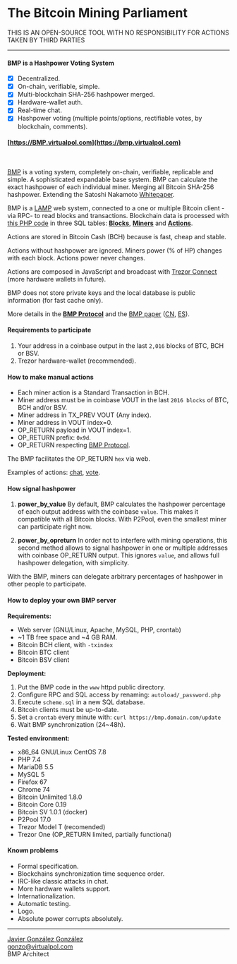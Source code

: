 # The Bitcoin Mining Parliament

THIS IS AN OPEN-SOURCE TOOL WITH NO RESPONSIBILITY FOR ACTIONS TAKEN BY THIRD PARTIES

---

#### BMP is a Hashpower Voting System
- [x] Decentralized.
- [x] On-chain, verifiable, simple.
- [x] Multi-blockchain SHA-256 hashpower merged.
- [x] Hardware-wallet auth.
- [x] Real-time chat.
- [x] Hashpower voting (multiple points/options, rectifiable votes, by blockchain, comments).

#### [https://BMP.virtualpol.com](https://bmp.virtualpol.com)

<br />

[BMP](https://bmp.virtualpol.com) is a voting system, completely on-chain, verifiable, replicable and simple. A sophisticated expandable base system. BMP can calculate the exact hashpower of each individual miner. Merging all Bitcoin SHA-256 hashpower. Extending the Satoshi Nakamoto [Whitepaper](https://www.bitcoin.com/bitcoin.pdf).

BMP is a [LAMP](https://en.wikipedia.org/wiki/LAMP_(software_bundle)) web system, connected to a one or multiple Bitcoin client -via RPC- to read blocks and transactions. Blockchain data is processed with [this PHP code](https://github.com/JavierGonzalez/BMP/blob/master/autoload/bmp.php) in three SQL tables: **[Blocks](https://bmp.virtualpol.com/info/blocks)**, **[Miners](https://bmp.virtualpol.com/info/miners)** and **[Actions](https://bmp.virtualpol.com/info/actions)**.


Actions are stored in Bitcoin Cash (BCH) because is fast, cheap and stable. 

Actions without hashpower are ignored. Miners power (% of HP) changes with each block. Actions power never changes.

Actions are composed in JavaScript and broadcast with [Trezor Connect](https://github.com/trezor/connect/blob/develop/docs/methods/composeTransaction.md) (more hardware wallets in future).

BMP does not store private keys and the local database is public information (for fast cache only).

More details in the **[BMP Protocol](https://bmp.virtualpol.com/protocol)** and the [BMP paper](https://virtualpol.com/BMP_EN.pdf) ([CN](https://virtualpol.com/BMP_CN.pdf), [ES](https://virtualpol.com/BMP_ES.pdf)).


#### Requirements to participate

1. Your address in a coinbase output in the last `2,016` blocks of BTC, BCH or BSV.
2. Trezor hardware-wallet (recommended).


#### How to make manual actions

* Each miner action is a Standard Transaction in BCH.
* Miner address must be in coinbase VOUT in the last `2016 blocks` of BTC, BCH and/or BSV.
* Miner address in TX_PREV VOUT (Any index).
* Miner address in VOUT index=0.
* OP_RETURN payload in VOUT index=1. 
* OP_RETURN prefix: `0x9d`.
* OP_RETURN respecting [BMP Protocol](https://bmp.virtualpol.com/protocol).


The BMP facilitates the OP_RETURN `hex` via web.

Examples of actions: [chat](https://blockchair.com/bitcoin-cash/transaction/91162d0670c72fca6622d117e4d6b4149a3855de780295e852e471504b937c14), [vote](https://blockchair.com/bitcoin-cash/transaction/2c4219ce4533759a5886839d03494420e92c5add807c010c4b507b347b3b0e21).


#### How signal hashpower

1. **power_by_value** 
By default, BMP calculates the hashpower percentage of each output address with the coinbase `value`. This makes it compatible with all Bitcoin blocks. With P2Pool, even the smallest miner can participate right now.

2. **power_by_opreturn**
In order not to interfere with mining operations, this second method allows to signal hashpower in one or multiple addresses with coinbase OP_RETURN output. This ignores `value`, and allows full hashpower delegation, with simplicity.

With the BMP, miners can delegate arbitrary percentages of hashpower in other people to participate.


#### How to deploy your own BMP server

**Requirements:**
* Web server (GNU/Linux, Apache, MySQL, PHP, crontab)
* ~1 TB free space and ~4 GB RAM.
* Bitcoin BCH client, with `-txindex`
* Bitcoin BTC client
* Bitcoin BSV client


**Deployment:**

1. Put the BMP code in the `www` httpd public directory.
2. Configure RPC and SQL access by renaming: `autoload/_password.php`
3. Execute `scheme.sql` in a new SQL database.
4. Bitcoin clients must be up-to-date.
5. Set a `crontab` every minute with: `curl https://bmp.domain.com/update`
6. Wait BMP synchronization (24~48h).


**Tested environment:**

* x86_64 GNU/Linux CentOS 7.8
* PHP 7.4
* MariaDB 5.5
* MySQL 5
* Firefox 67
* Chrome 74
* Bitcoin Unlimited 1.8.0
* Bitcoin Core 0.19
* Bitcoin SV 1.0.1 (docker)
* P2Pool 17.0
* Trezor Model T (recomended)
* Trezor One (OP_RETURN limited, partially functional)


#### Known problems

* Formal specification.
* Blockchains synchronization time sequence order.
* IRC-like classic attacks in chat.
* More hardware wallets support.
* Internationalization.
* Automatic testing.
* Logo.
* Absolute power corrupts absolutely.

---

[Javier González González](https://twitter.com/JavierGonzalez)<br />gonzo@virtualpol.com<br />BMP Architect
